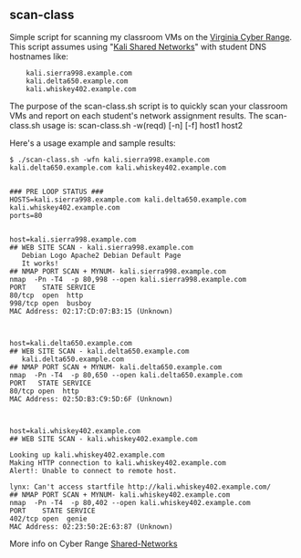 ## scan-class

Simple script for scanning my classroom VMs on the [Virginia Cyber Range](https://www.virginiacyberrange.org/).  This script assumes using "[Kali Shared Networks](https://www.virginiacyberrange.org/courseware/shared_networks_env_kali_desktop_2024_7)" with student DNS hostnames like:

```
	kali.sierra998.example.com
	kali.delta650.example.com
	kali.whiskey402.example.com
```

The purpose of the scan-class.sh script is to quickly scan your classroom VMs and report on each student's network assignment results. The scan-class.sh usage is:
scan-class.sh -w(reqd) [-n] [-f] host1 host2

Here's a usage example and sample results:
```
$ ./scan-class.sh -wfn kali.sierra998.example.com kali.delta650.example.com kali.whiskey402.example.com


### PRE LOOP STATUS ###
HOSTS=kali.sierra998.example.com kali.delta650.example.com kali.whiskey402.example.com
ports=80


host=kali.sierra998.example.com
## WEB SITE SCAN - kali.sierra998.example.com
   Debian Logo Apache2 Debian Default Page
   It works!
## NMAP PORT SCAN + MYNUM- kali.sierra998.example.com
nmap  -Pn -T4  -p 80,998 --open kali.sierra998.example.com
PORT    STATE SERVICE
80/tcp  open  http
998/tcp open  busboy
MAC Address: 02:17:CD:07:B3:15 (Unknown)



host=kali.delta650.example.com
## WEB SITE SCAN - kali.delta650.example.com
   kali.delta650.example.com
## NMAP PORT SCAN + MYNUM- kali.delta650.example.com
nmap  -Pn -T4  -p 80,650 --open kali.delta650.example.com
PORT   STATE SERVICE
80/tcp open  http
MAC Address: 02:5D:B3:C9:5D:6F (Unknown)



host=kali.whiskey402.example.com
## WEB SITE SCAN - kali.whiskey402.example.com

Looking up kali.whiskey402.example.com
Making HTTP connection to kali.whiskey402.example.com
Alert!: Unable to connect to remote host.

lynx: Can't access startfile http://kali.whiskey402.example.com/
## NMAP PORT SCAN + MYNUM- kali.whiskey402.example.com
nmap  -Pn -T4  -p 80,402 --open kali.whiskey402.example.com
PORT    STATE SERVICE
402/tcp open  genie
MAC Address: 02:23:50:2E:63:87 (Unknown)
```

More info on Cyber Range [Shared-Networks](https://www.virginiacyberrange.org/courseware?q=Shared%20Networks%20Env:%20Kali%20Desktop)

